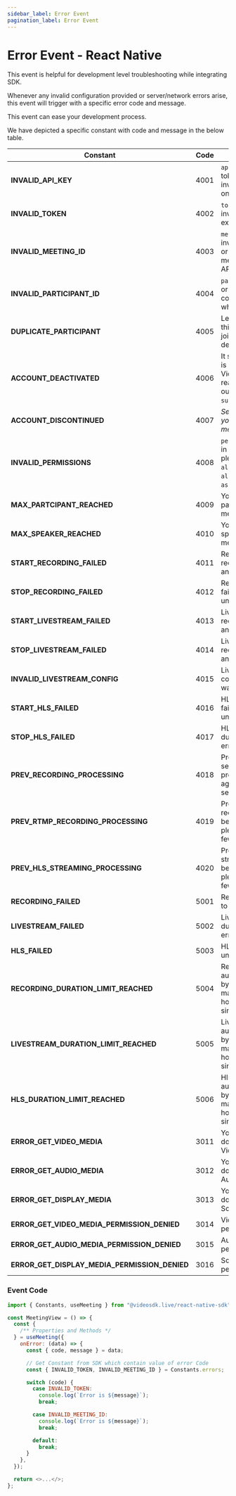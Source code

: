 ```yaml
---
sidebar_label: Error Event
pagination_label: Error Event
---
```


# Error Event - React Native

This event is helpful for development level troubleshooting while integrating SDK.

Whenever any invalid configuration provided or server/network errors arise, this event will trigger with a specific error code and message.

This event can ease your development process.

We have depicted a specific constant with code and message in the below table.

| Constant                                      | Code | Message                                                                                                                     |
| --------------------------------------------- | ---- | --------------------------------------------------------------------------------------------------------------------------- |
| **INVALID_API_KEY**                           | 4001 | `apikey` provided in the token is empty or invalid, please verify it on the dashboard.                                      |
| **INVALID_TOKEN**                             | 4002 | `token` is empty or invalid or might have expired.                                                                          |
| **INVALID_MEETING_ID**                        | 4003 | `meetingId` is empty or invalid, please verify it or generate new meetingId using the API.                                  |
| **INVALID_PARTICIPANT_ID**                    | 4004 | `participantId` is empty or invalid, it shouldn't contain any whitespaces.                                                  |
| **DUPLICATE_PARTICIPANT**                     | 4005 | Leaving meeting, since this `participantId` joined from another device.                                                     |
| **ACCOUNT_DEACTIVATED**                       | 4006 | It seems your account is deactivated by VideoSDK for some reason, you can reach out to us at `support@videosdk.live`.       |
| **ACCOUNT_DISCONTINUED**                      | 4007 | _Server will respond you with specific message._                                                                            |
| **INVALID_PERMISSIONS**                       | 4008 | `permissions` provided in the token are invalid, please don't use `allow_join` or `allow_mod` with `ask_join`.              |
| **MAX_PARTCIPANT_REACHED**                    | 4009 | You have reached max partcipant limit in a meeting.                                                                         |
| **MAX_SPEAKER_REACHED**                       | 4010 | You have reached max speaker limit in a meeting.                                                                            |
| **START_RECORDING_FAILED**                    | 4011 | Recording start request failed due to an unknown error.                                                                     |
| **STOP_RECORDING_FAILED**                     | 4012 | Recording stop request failed due to an unknown error.                                                                      |
| **START_LIVESTREAM_FAILED**                   | 4013 | Livestream start request failed due to an unknown error.                                                                    |
| **STOP_LIVESTREAM_FAILED**                    | 4014 | Livestream stop request failed due to an unknown error.                                                                     |
| **INVALID_LIVESTREAM_CONFIG**                 | 4015 | Livestream 'outputs' configuration provided was invalid.                                                                    |
| **START_HLS_FAILED**                          | 4016 | HLS start request failed due to an unknown error.                                                                           |
| **STOP_HLS_FAILED**                           | 4017 | HLS stop request failed due to an unknown error.                                                                            |
| **PREV_RECORDING_PROCESSING**                 | 4018 | Previous recording session is being processed, please try again after few seconds!                                          |
| **PREV_RTMP_RECORDING_PROCESSING**            | 4019 | Previous RTMP recording session is being processed, please try again after few seconds!                                     |
| **PREV_HLS_STREAMING_PROCESSING**             | 4020 | Previous HLS streaming session is being processed, please try again after few seconds!                                      |
| **RECORDING_FAILED**                          | 5001 | Recording stopped due to an unknown error.                                                                                  |
| **LIVESTREAM_FAILED**                         | 5002 | Livestream stopped due to an unknown error.                                                                                 |
| **HLS_FAILED**                                | 5003 | HLS stopped due to an unknown error.                                                                                        |
| **RECORDING_DURATION_LIMIT_REACHED**          | 5004 | Recording has been automatically stopped by the system, due to max duration limit of 2 hours reached for a single Recording |
| **LIVESTREAM_DURATION_LIMIT_REACHED**         | 5005 | Livestream has been automatically stopped by the system, due to max duration limit of 2 hours reached for a single RTMP     |
| **HLS_DURATION_LIMIT_REACHED**                | 5006 | Hls has been automatically stopped by the system, due to max duration limit of 2 hours reached for a single HLS             |
| **ERROR_GET_VIDEO_MEDIA**                     | 3011 | Your browser/Device does not support Video.                                                                                 |
| **ERROR_GET_AUDIO_MEDIA**                     | 3012 | Your browser/Device does not support Audio.                                                                                 |
| **ERROR_GET_DISPLAY_MEDIA**                   | 3013 | Your browser/Device does not support Screen Sharing.                                                                        |
| **ERROR_GET_VIDEO_MEDIA_PERMISSION_DENIED**   | 3014 | Video capture permission denied.                                                                                            |
| **ERROR_GET_AUDIO_MEDIA_PERMISSION_DENIED**   | 3015 | Audio capture permission denied.                                                                                            |
| **ERROR_GET_DISPLAY_MEDIA_PERMISSION_DENIED** | 3016 | Screen sharing permission denied.                                                                                           |

### Event Code

```js
import { Constants, useMeeting } from "@videosdk.live/react-native-sdk";

const MeetingView = () => {
  const {
    /** Properties and Methods */
  } = useMeeting({
    onError: (data) => {
      const { code, message } = data;

      // Get Constant from SDK which contain value of error Code
      const { INVALID_TOKEN, INVALID_MEETING_ID } = Constants.errors;

      switch (code) {
        case INVALID_TOKEN:
          console.log(`Error is ${message}`);
          break;

        case INVALID_MEETING_ID:
          console.log(`Error is ${message}`);
          break;

        default:
          break;
      }
    },
  });

  return <>...</>;
};
```
